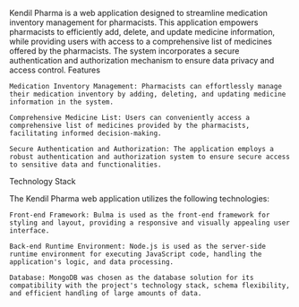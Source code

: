 

Kendil Pharma is a web application designed to streamline medication inventory management for pharmacists. This application empowers pharmacists to efficiently add, delete, and update medicine information, while providing users with access to a comprehensive list of medicines offered by the pharmacists. The system incorporates a secure authentication and authorization mechanism to ensure data privacy and access control.
Features

    Medication Inventory Management: Pharmacists can effortlessly manage their medication inventory by adding, deleting, and updating medicine information in the system.

    Comprehensive Medicine List: Users can conveniently access a comprehensive list of medicines provided by the pharmacists, facilitating informed decision-making.

    Secure Authentication and Authorization: The application employs a robust authentication and authorization system to ensure secure access to sensitive data and functionalities.

Technology Stack

The Kendil Pharma web application utilizes the following technologies:

    Front-end Framework: Bulma is used as the front-end framework for styling and layout, providing a responsive and visually appealing user interface.

    Back-end Runtime Environment: Node.js is used as the server-side runtime environment for executing JavaScript code, handling the application's logic, and data processing.

    Database: MongoDB was chosen as the database solution for its compatibility with the project's technology stack, schema flexibility, and efficient handling of large amounts of data.




